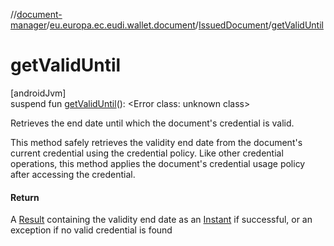 //[document-manager](../../../index.md)/[eu.europa.ec.eudi.wallet.document](../index.md)/[IssuedDocument](index.md)/[getValidUntil](get-valid-until.md)

# getValidUntil

[androidJvm]\
suspend fun [getValidUntil](get-valid-until.md)(): &lt;Error class: unknown class&gt;

Retrieves the end date until which the document's credential is valid.

This method safely retrieves the validity end date from the document's current credential using the credential policy. Like other credential operations, this method applies the document's credential usage policy after accessing the credential.

#### Return

A [Result](https://kotlinlang.org/api/latest/jvm/stdlib/kotlin-stdlib/kotlin/-result/index.html)
containing the validity end date as
an [Instant](https://developer.android.com/reference/kotlin/java/time/Instant.html) if successful,
or an exception if no valid credential is found
